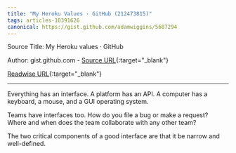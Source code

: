 ```yaml
---
title: "My Heroku Values · GitHub (212473815)"
tags: articles-10391626
canonical: https://gist.github.com/adamwiggins/5687294
---
```


Source Title: My Heroku values · GitHub

Author: gist.github.com - [Source URL](https://gist.github.com/adamwiggins/5687294){:target="_blank"}

[Readwise URL](https://readwise.io/open/212473815){:target="_blank"}

---

Everything has an interface. A platform has an API. A computer has a keyboard, a mouse, and a GUI operating system.

Teams have interfaces too. How do you file a bug or make a request? Where and when does the team collaborate with any other team?

The two critical components of a good interface are that it be narrow and well-defined.

